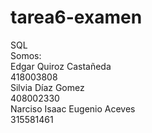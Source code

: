 # tarea6-examen
SQL <br/>
Somos:<br/>
   Edgar Quiroz Castañeda<br/>
     418003808<br/>
   Silvia Díaz Gomez<br/>
     408002330<br/>
   Narciso Isaac Eugenio Aceves<br/>
     315581461<br/>
